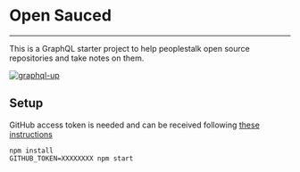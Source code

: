 # Open Sauced
---

This is a GraphQL starter project to help peoplestalk open source repositories and take notes on them. 

[![graphql-up](http://static.graph.cool/images/graphql-up.svg)](https://www.graph.cool/graphql-up/new?source=https://github.com/bdougie/open-sauced/blob/master/open-sauced.schema)

## Setup
GitHub access token is needed and can be received following [these instructions](https://help.github.com/articles/creating-a-personal-access-token-for-the-command-line/)
```
npm install
GITHUB_TOKEN=XXXXXXXX npm start
```
